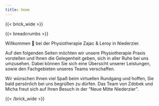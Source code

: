 ```yaml
---
title: Home
---
```

{{< brick_wide >}}

{{< breadcrumbs >}}

Willkommen 👋 bei der Physiotherapie Zajac & Leroy in Niederzier.

Auf den folgenden Seiten möchten wir unsere Physiotherapie Praxis vorstellen und Ihnen die Gelegenheit geben, sich in aller Ruhe bei uns umzusehen. Dabei können Sie sich eine Übersicht unserer Leistungen, sowie den Fachgebieten unseres Teams verschaffen.

Wir wünschen Ihnen viel Spaß beim virtuellen Rundgang und hoffen, Sie bald persönlich bei uns begrüßen zu dürfen. Das Team von Zdobek und Micha freut sich auf Ihren Besuch in der “Neue Mitte Niederzier”.

{{< /brick_wide >}}
